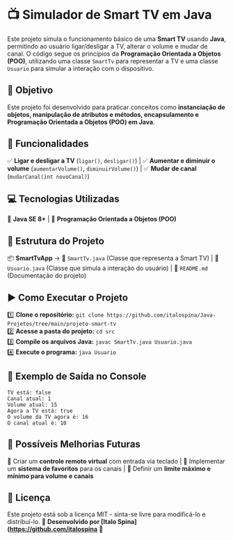 # 📺 Simulador de Smart TV em Java  

Este projeto simula o funcionamento básico de uma **Smart TV** usando **Java**, permitindo ao usuário ligar/desligar a TV, alterar o volume e mudar de canal. O código segue os princípios da **Programação Orientada a Objetos (POO)**, utilizando uma classe `SmartTv` para representar a TV e uma classe `Usuario` para simular a interação com o dispositivo.  

## 🎯 Objetivo  
Este projeto foi desenvolvido para praticar conceitos como **instanciação de objetos, manipulação de atributos e métodos, encapsulamento e Programação Orientada a Objetos (POO) em Java**.  

## 🚀 Funcionalidades  
✅ **Ligar e desligar a TV** (`ligar()`, `desligar()`) | ✅ **Aumentar e diminuir o volume** (`aumentarVolume()`, `diminuirVolume()`) | ✅ **Mudar de canal** (`mudarCanal(int novoCanal)`)  

## 💻 Tecnologias Utilizadas  
🔹 **Java SE 8+** | 🔹 **Programação Orientada a Objetos (POO)**  

## 📂 Estrutura do Projeto  
📦 **SmartTvApp** → 📜 `SmartTv.java` (Classe que representa a Smart TV) | 📜 `Usuario.java` (Classe que simula a interação do usuário) | 📜 `README.md` (Documentação do projeto)  

## ▶️ Como Executar o Projeto  
1️⃣ **Clone o repositório:** `git clone https://github.com/italospina/Java-Projetos/tree/main/projeto-smart-tv`  
2️⃣ **Acesse a pasta do projeto:** `cd src`  
3️⃣ **Compile os arquivos Java:** `javac SmartTv.java Usuario.java`  
4️⃣ **Execute o programa:** `java Usuario`   

## 🔄 Exemplo de Saída no Console  
```
TV está: false
Canal atual: 1
Volume atual: 15
Agora a TV está: true
O volume da TV agora é: 16
O canal atual é: 10
```

## 📌 Possíveis Melhorias Futuras  
🔄 Criar um **controle remoto virtual** com entrada via teclado | 🔄 Implementar um **sistema de favoritos** para os canais | 🔄 Definir um **limite máximo e mínimo para volume e canais**  

## 📜 Licença  
Este projeto está sob a licença MIT - sinta-se livre para modificá-lo e distribuí-lo. 📌 **Desenvolvido por [Italo Spina](https://github.com/italospina** 🚀  
